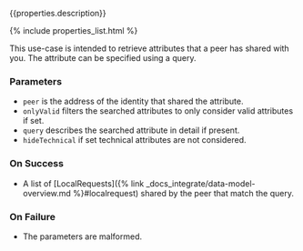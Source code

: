 {{properties.description}}

{% include properties_list.html %}

This use-case is intended to retrieve attributes that a peer has shared with you.
The attribute can be specified using a query.

### Parameters

- `peer` is the address of the identity that shared the attribute.
- `onlyValid` filters the searched attributes to only consider valid attributes if set.
- `query` describes the searched attribute in detail if present.
- `hideTechnical` if set technical attributes are not considered.

### On Success 

- A list of [LocalRequests]({% link _docs_integrate/data-model-overview.md %}#localrequest) 
shared by the peer that match the query.

### On Failure

- The parameters are malformed.
